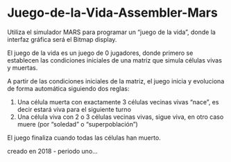 # Juego-de-la-Vida-Assembler-Mars


Utiliza el simulador MARS para programar un “juego de la vida”, donde la interfaz gráfica será el Bitmap display.

El juego de la vida es un juego de 0 jugadores, donde primero se establecen las condiciones iniciales de una matriz que simula
células vivas y muertas.

A partir de las condiciones iniciales de la matriz, el juego inicia y evoluciona de forma automática siguiendo dos reglas:

1. Una célula muerta con exactamente 3 células vecinas vivas “nace”, es decir estará viva para el siguiente turno
2. Una célula viva con 2 o 3 células vecinas vivas, sigue viva, en otro caso muere (por “soledad” o “superpoblación”)

El juego finaliza cuando todas las células han muerto.

creado en 2018 - periodo uno... 
